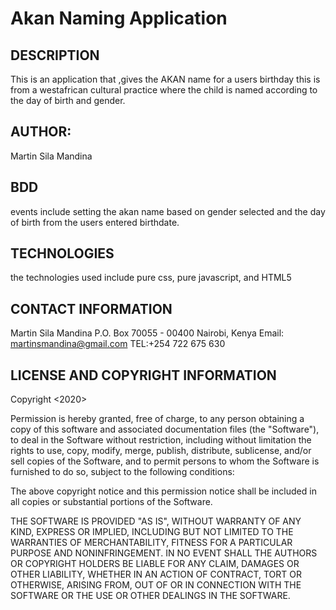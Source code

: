 # Akan Naming Application
## DESCRIPTION
This is an application that ,gives the AKAN name for a users birthday this is from a westafrican cultural practice where the child is named according to the day of birth and gender.
## AUTHOR:
Martin Sila Mandina
## BDD
events include setting the akan name based on gender selected and the day of birth from the users entered birthdate.
## TECHNOLOGIES
the technologies used include pure css, pure javascript, and HTML5
## CONTACT INFORMATION
Martin Sila Mandina
P.O. Box 70055 - 00400 Nairobi, Kenya
Email: martinsmandina@gmail.com
TEL:+254 722 675 630
## LICENSE AND COPYRIGHT INFORMATION
Copyright <2020> <Martin Sila Mandina>

Permission is hereby granted, free of charge, to any person obtaining a copy of this software and associated documentation files (the "Software"), to deal in the Software without restriction, including without limitation the rights to use, copy, modify, merge, publish, distribute, sublicense, and/or sell copies of the Software, and to permit persons to whom the Software is furnished to do so, subject to the following conditions:

The above copyright notice and this permission notice shall be included in all copies or substantial portions of the Software.

THE SOFTWARE IS PROVIDED "AS IS", WITHOUT WARRANTY OF ANY KIND, EXPRESS OR IMPLIED, INCLUDING BUT NOT LIMITED TO THE WARRANTIES OF MERCHANTABILITY, FITNESS FOR A PARTICULAR PURPOSE AND NONINFRINGEMENT. IN NO EVENT SHALL THE AUTHORS OR COPYRIGHT HOLDERS BE LIABLE FOR ANY CLAIM, DAMAGES OR OTHER LIABILITY, WHETHER IN AN ACTION OF CONTRACT, TORT OR OTHERWISE, ARISING FROM, OUT OF OR IN CONNECTION WITH THE SOFTWARE OR THE USE OR OTHER DEALINGS IN THE SOFTWARE.

